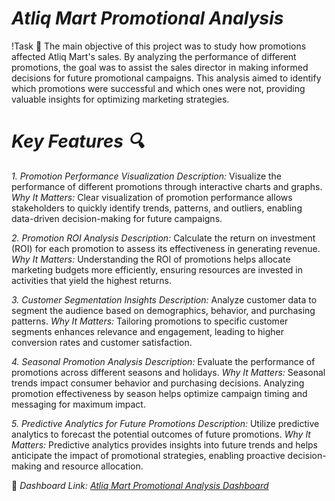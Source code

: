 # *Atliq Mart Promotional Analysis*

!Task 🎯
The main objective of this project was to study how promotions affected Atliq Mart's sales. By analyzing the performance of different promotions, the goal was to assist the sales director in making informed decisions for future promotional campaigns. This analysis aimed to identify which promotions were successful and which ones were not, providing valuable insights for optimizing marketing strategies.

# *Key Features 🔍*

*1. Promotion Performance Visualization*
    *Description:* Visualize the performance of different promotions through interactive charts and graphs.
    *Why It Matters:* Clear visualization of promotion performance allows stakeholders to quickly identify trends, patterns, and outliers, enabling data-driven decision-making for future campaigns.
    
*2. Promotion ROI Analysis*
    *Description:* Calculate the return on investment (ROI) for each promotion to assess its effectiveness in generating revenue.
    *Why It Matters:* Understanding the ROI of promotions helps allocate marketing budgets more efficiently, ensuring resources are invested in activities that yield the highest returns.
    
*3. Customer Segmentation Insights*
    *Description:* Analyze customer data to segment the audience based on demographics, behavior, and purchasing patterns.
    *Why It Matters:* Tailoring promotions to specific customer segments enhances relevance and engagement, leading to higher conversion rates and customer satisfaction.
    
*4. Seasonal Promotion Analysis*
    *Description:* Evaluate the performance of promotions across different seasons and holidays.
    *Why It Matters:* Seasonal trends impact consumer behavior and purchasing decisions. Analyzing promotion effectiveness by season helps optimize campaign timing and messaging for maximum impact.
    
*5. Predictive Analytics for Future Promotions*
    *Description:* Utilize predictive analytics to forecast the potential outcomes of future promotions.
    *Why It Matters:* Predictive analytics provides insights into future trends and helps anticipate the impact of promotional strategies, enabling proactive decision-making and resource allocation.

📂 *Dashboard Link: [Atliq Mart Promotional Analysis Dashboard](https://app.powerbi.com/view?r=eyJrIjoiNDU5NGJlMzYtYzFkOC00ODhjLWJlYjYtNWFlYzM1ZDU5NTY0IiwidCI6ImRmODY3OWNkLWE4MGUtNDVkOC05OWFjLWM4M2VkN2ZmOTVhMCJ9)*
